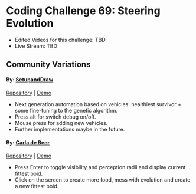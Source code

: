 # Coding Challenge 69: Steering Evolution
* Edited Videos for this challenge: TBD
* Live Stream: TBD 

## Community Variations

#### By: [SetupandDraw](https://github.com/SetupandDraw)
[Repository](https://github.com/SetupandDraw/experiments/tree/gh-pages/Evolve_steering_Behavior) | [Demo](https://setupanddraw.github.io/experiments/Evolve_steering_Behavior/)
  * Next generation automation based on vehicles' healthiest survivor + some fine-tuning to the genetic algorithm.
  * Press alt for switch debug on/off.
  * Mouse press for adding new vehicles.
  * Further implementations maybe in the future.


#### By: [Carla de Beer](https://github.com/Carla-de-Beer)
[Repository](https://github.com/Carla-de-Beer/Feed-the-Boids) | [Demo](https://carla-de-beer.github.io/Feed-the-Boids/index.html)
  * Press Enter to toggle visibility and perception radii and display current fittest boid.
  * Click on the screen to create more food, mess with evolution and create a new fittest boid.




